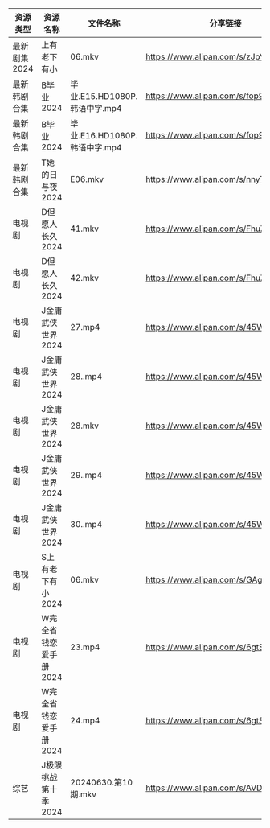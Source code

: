 | 资源类型     | 资源名称          | 文件名称                    | 分享链接                                 | 更新时间                |
| -------- | ------------- | ----------------------- | ------------------------------------ | ------------------- |
| 最新剧集2024 | 上有老下有小        | 06.mkv                  | https://www.alipan.com/s/zJpYSzfdTgF | 2024-07-01 00:10:35 |
| 最新韩剧合集   | B毕业2024       | 毕业.E15.HD1080P.韩语中字.mp4 | https://www.alipan.com/s/fop9uyywL8B | 2024-07-01 00:05:13 |
| 最新韩剧合集   | B毕业2024       | 毕业.E16.HD1080P.韩语中字.mp4 | https://www.alipan.com/s/fop9uyywL8B | 2024-07-01 00:05:13 |
| 最新韩剧合集   | T她的日与夜2024    | E06.mkv                 | https://www.alipan.com/s/nnyTdgGkMzK | 2024-07-01 00:10:09 |
| 电视剧      | D但愿人长久2024    | 41.mkv                  | https://www.alipan.com/s/FhuZUhrsRyc | 2024-07-01 00:05:16 |
| 电视剧      | D但愿人长久2024    | 42.mkv                  | https://www.alipan.com/s/FhuZUhrsRyc | 2024-07-01 00:05:16 |
| 电视剧      | J金庸武侠世界2024   | 27.mp4                  | https://www.alipan.com/s/45Wf5L1Pjst | 2024-07-01 08:05:47 |
| 电视剧      | J金庸武侠世界2024   | 28..mp4                 | https://www.alipan.com/s/45Wf5L1Pjst | 2024-07-01 08:05:46 |
| 电视剧      | J金庸武侠世界2024   | 28.mkv                  | https://www.alipan.com/s/45Wf5L1Pjst | 2024-07-01 08:05:46 |
| 电视剧      | J金庸武侠世界2024   | 29..mp4                 | https://www.alipan.com/s/45Wf5L1Pjst | 2024-07-01 08:05:46 |
| 电视剧      | J金庸武侠世界2024   | 30..mp4                 | https://www.alipan.com/s/45Wf5L1Pjst | 2024-07-01 08:05:45 |
| 电视剧      | S上有老下有小2024   | 06.mkv                  | https://www.alipan.com/s/GAgAoekUHew | 2024-07-01 00:06:46 |
| 电视剧      | W完全省钱恋爱手册2024 | 23.mp4                  | https://www.alipan.com/s/6gtSZmCtHmc | 2024-07-01 00:07:08 |
| 电视剧      | W完全省钱恋爱手册2024 | 24.mp4                  | https://www.alipan.com/s/6gtSZmCtHmc | 2024-07-01 00:07:07 |
| 综艺       | J极限挑战第十季2024  | 20240630.第10期.mkv       | https://www.alipan.com/s/AVDbVKDwyT9 | 2024-07-01 00:08:10 |
